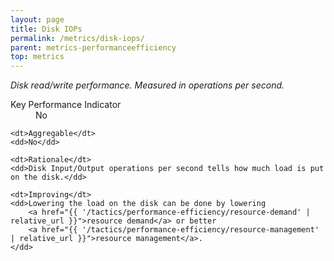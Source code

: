 ```yaml
---
layout: page
title: Disk IOPs
permalink: /metrics/disk-iops/
parent: metrics-performanceefficiency
top: metrics
---
```


_Disk read/write performance. Measured in operations per second._

<dl>
    <dt>Key Performance Indicator</dt>
    <dd>No</dd>
    
    <dt>Aggregable</dt>
    <dd>No</dd>
    
    <dt>Rationale</dt>
    <dd>Disk Input/Output operations per second tells how much load is put on the disk.</dd>
    
    <dt>Improving</dt>
    <dd>Lowering the load on the disk can be done by lowering
        <a href="{{ '/tactics/performance-efficiency/resource-demand' | relative_url }}">resource demand</a> or better
        <a href="{{ '/tactics/performance-efficiency/resource-management' | relative_url }}">resource management</a>.
    </dd>
</dl>

